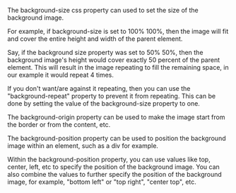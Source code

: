 The background-size css property can used to set the size of the background image.

For example, if background-size is set to 100% 100%, then the image will fit and cover the entire height and width of the parent element.

Say, if the background size property was set to 50% 50%, then the background image's height would cover exactly 50 percent of the parent element. This will result in the image repeating to fill the remaining space, in our example it would repeat 4 times.

If you don't want/are against it repeating, then you can use the "background-repeat" property to prevent it from repeating. This can be done by setting the value of the background-size property to one.

The background-origin property can be used to make the image start from the border or from the content, etc.

The background-position property can be used to position the background image within an element, such as a div for example.

Within the background-position property, you can use values like top, center, left, etc to specify the position of the background image. You can also combine the values to further specify the position of the background image, for example, "bottom left" or "top right", "center top", etc.